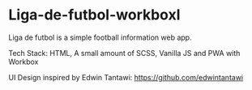 # Liga-de-futbol-workboxl
Liga de futbol is a simple football information web app.

Tech Stack: HTML, A small amount of SCSS, Vanilla JS and PWA with Workbox

UI Design inspired by Edwin Tantawi: https://github.com/edwintantawi
